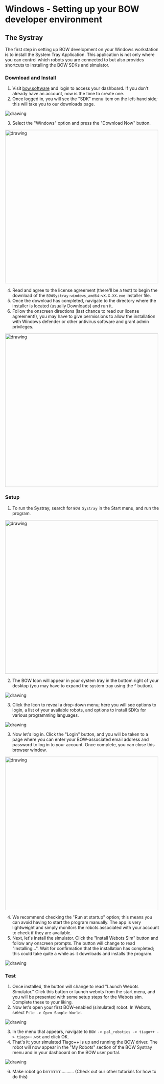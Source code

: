 # Windows - Setting up your BOW developer environment

## The Systray

The first step in setting up BOW development on your Windows workstation is to install the System Tray Application. This application is not only where you can control which robots you are connected to but also provides shortcuts to installing the BOW SDKs and simulator.

### Download and Install

1. Visit [bow.software](https://bow.software) and login to access your dashboard. If you don't already have an account, now is the time to create one.
2. Once logged in, you will see the "SDK" menu item on the left-hand side; this will take you to our downloads page.

<img src="Screenshots/linux-setup/1-image.png" alt="drawing"/>

3. Select the "Windows" option and press the "Download Now" button.

<img src="Screenshots/windows-setup/1-image.png" alt="drawing" width="500"/>

4. Read and agree to the license agreement (there'll be a test) to begin the download of the `BOWSystray-windows_amd64-vX.X.XX.exe` installer file.
5. Once the download has completed, navigate to the directory where the installer is located (usually Downloads) and run it.
6. Follow the onscreen directions (last chance to read our license agreement!), you may have to give permissions to allow the installation with Windows defender or other antivirus software and grant admin privileges.

<img src="Screenshots/windows-setup/2-image.png" alt="drawing" width="500"/>

### Setup

1. To run the Systray, search for `BOW Systray` in the Start menu, and run the program.

<img src="Screenshots/windows-setup/3-image.png" alt="drawing" width="500"/>

2. The BOW Icon will appear in your system tray in the bottom right of your desktop (you may have to expand the system tray using the ^ button).

<img src="Screenshots/windows-setup/4-image.png" alt="drawing"/>

3. Click the Icon to reveal a drop-down menu; here you will see options to login, a list of your available robots, and options to install SDKs for various programming languages.

<img src="Screenshots/windows-setup/5-image.png" alt="drawing"/>

3. Now let's log in. Click the "Login" button, and you will be taken to a page where you can enter your BOW-associated email address and password to log in to your account. Once complete, you can close this browser window.

<img src="Screenshots/linux-setup/6-image.png" alt="drawing" width="500"/>

4. We recommend checking the "Run at startup" option; this means you can avoid having to start the program manually. The app is very lightweight and simply monitors the robots associated with your account to check if they are available.
5. Next, let's install the simulator. Click the "Install Webots Sim" button and follow any onscreen prompts. The button will change to read "Installing…". Wait for confirmation that the installation has completed; this could take quite a while as it downloads and installs the program.

<img src="Screenshots/windows-setup/6-image.png" alt="drawing"/>

### Test

1. Once installed, the button will change to read "Launch Webots Simulator." Click this button or launch webots from the start menu, and you will be presented with some setup steps for the Webots sim. Complete these to your liking.
2. Now let's open your first BOW-enabled (simulated) robot. In Webots, select `File -> Open Sample World`.

<img src="Screenshots/linux-setup/9-image.png" alt="drawing"/>

3. In the menu that appears, navigate to `BOW -> pal_robotics -> tiago++ -> tiago++.wbt` and click OK.
4. That's it; your simulated Tiago++ is up and running the BOW driver. The robot will now appear in the "My Robots" section of the BOW Systray menu and in your dashboard on the BOW user portal.

<img src="Screenshots/windows-setup/7-image.png" alt="drawing" />

6. Make robot go brrrrrrrrr……….. (Check out our other tutorials for how to do this)